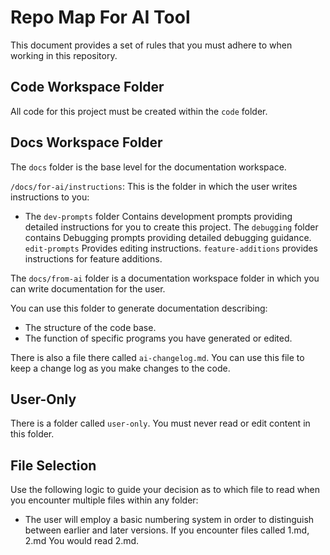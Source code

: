 # Repo Map For AI Tool

This document provides a set of rules that you must adhere to when working in this repository. 

## Code Workspace Folder

All code for this project must be created within the `code` folder. 

## Docs Workspace Folder

The `docs` folder is the base level for the documentation workspace. 

`/docs/for-ai/instructions`: This is the folder in which the user writes instructions to you:

- The `dev-prompts` folder Contains development prompts providing detailed instructions for you to create this project. The `debugging` folder contains Debugging prompts providing detailed debugging guidance. `edit-prompts` Provides editing instructions. `feature-additions` provides instructions for feature additions.

The `docs/from-ai` folder is a documentation workspace folder in which you can write documentation for the user. 

You can use this folder to generate documentation describing:

- The structure of the code base.   
- The function of specific programs you have generated or edited. 

 

There is also a file there called `ai-changelog.md`. You can use this file to keep a change log as you make changes to the code. 

## User-Only

There is a folder called `user-only`. You must never read or edit content in this folder. 

## File Selection

Use the following logic to guide your decision as to which file to read when you encounter multiple files within any folder:

- The user will employ a basic numbering system in order to distinguish between earlier and later versions. If you encounter files called 1.md, 2.md You would read 2.md.